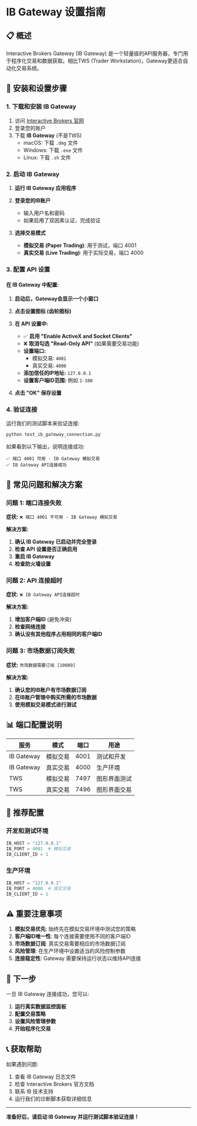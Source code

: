 # IB Gateway 设置指南

## 📋 概述

Interactive Brokers Gateway (IB Gateway) 是一个轻量级的API服务器，专门用于程序化交易和数据获取。相比TWS (Trader Workstation)，Gateway更适合自动化交易系统。

## 🚀 安装和设置步骤

### 1. 下载和安装 IB Gateway

1. 访问 [Interactive Brokers 官网](https://www.interactivebrokers.com/)
2. 登录您的账户
3. 下载 **IB Gateway** (不是TWS)
   - macOS: 下载 `.dmg` 文件
   - Windows: 下载 `.exe` 文件
   - Linux: 下载 `.sh` 文件

### 2. 启动 IB Gateway

1. **运行 IB Gateway 应用程序**
2. **登录您的IB账户**
   - 输入用户名和密码
   - 如果启用了双因素认证，完成验证

3. **选择交易模式**
   - **模拟交易 (Paper Trading)**: 用于测试，端口 4001
   - **真实交易 (Live Trading)**: 用于实际交易，端口 4000

### 3. 配置 API 设置

#### 在 IB Gateway 中配置:

1. **启动后，Gateway会显示一个小窗口**
2. **点击设置图标 (齿轮图标)**
3. **在 API 设置中:**
   - ✅ **启用 "Enable ActiveX and Socket Clients"**
   - ❌ **取消勾选 "Read-Only API"** (如果需要交易功能)
   - **设置端口:**
     - 模拟交易: `4001`
     - 真实交易: `4000`
   - **添加信任的IP地址:** `127.0.0.1`
   - **设置客户端ID范围:** 例如 `1-100`

4. **点击 "OK" 保存设置**

### 4. 验证连接

运行我们的测试脚本来验证连接:

```bash
python test_ib_gateway_connection.py
```

如果看到以下输出，说明连接成功:
```
✅ 端口 4001 可用 - IB Gateway 模拟交易
✅ IB Gateway API连接成功
```

## 🔧 常见问题和解决方案

### 问题 1: 端口连接失败

**症状:** `❌ 端口 4001 不可用 - IB Gateway 模拟交易`

**解决方案:**
1. **确认 IB Gateway 已启动并完全登录**
2. **检查 API 设置是否正确启用**
3. **重启 IB Gateway**
4. **检查防火墙设置**

### 问题 2: API 连接超时

**症状:** `❌ IB Gateway API连接超时`

**解决方案:**
1. **增加客户端ID** (避免冲突)
2. **检查网络连接**
3. **确认没有其他程序占用相同的客户端ID**

### 问题 3: 市场数据订阅失败

**症状:** `市场数据需要订阅 [10089]`

**解决方案:**
1. **确认您的IB账户有市场数据订阅**
2. **在IB账户管理中购买所需的市场数据**
3. **使用模拟交易模式进行测试**

## 📊 端口配置说明

| 服务 | 模式 | 端口 | 用途 |
|------|------|------|------|
| IB Gateway | 模拟交易 | 4001 | 测试和开发 |
| IB Gateway | 真实交易 | 4000 | 生产环境 |
| TWS | 模拟交易 | 7497 | 图形界面测试 |
| TWS | 真实交易 | 7496 | 图形界面交易 |

## 🎯 推荐配置

### 开发和测试环境
```python
IB_HOST = "127.0.0.1"
IB_PORT = 4001  # 模拟交易
IB_CLIENT_ID = 1
```

### 生产环境
```python
IB_HOST = "127.0.0.1"
IB_PORT = 4000  # 真实交易
IB_CLIENT_ID = 1
```

## ⚠️ 重要注意事项

1. **模拟交易优先**: 始终先在模拟交易环境中测试您的策略
2. **客户端ID唯一性**: 每个连接需要使用不同的客户端ID
3. **市场数据订阅**: 真实交易需要相应的市场数据订阅
4. **风险管理**: 在生产环境中设置适当的风险控制参数
5. **连接稳定性**: Gateway 需要保持运行状态以维持API连接

## 🔄 下一步

一旦 IB Gateway 连接成功，您可以:

1. **运行真实数据监控面板**
2. **配置交易策略**
3. **设置风险管理参数**
4. **开始程序化交易**

## 📞 获取帮助

如果遇到问题:
1. 查看 IB Gateway 日志文件
2. 检查 Interactive Brokers 官方文档
3. 联系 IB 技术支持
4. 运行我们的诊断脚本获取详细信息

---

**准备好后，请启动 IB Gateway 并运行测试脚本验证连接！**